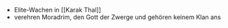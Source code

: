 - Elite-Wachen in [[Karak Thal]]
- verehren Moradrim, den Gott der Zwerge und gehören keinem Klan ans